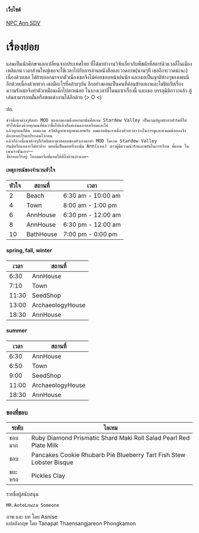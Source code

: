 #### เว็บไซต์
[NPC Ann SDV](https://asnise.github.io/NPC-Ann-SDV/)

# เรื่องย่อย
  แอนเป็นนักศึกษาแลกเปลี่ยนจากประเทศไทย ที่ได้มาทำงานวิจัยเกี่ยวกับพืชผักที่สตาร์ดิวแวลลี่ในเมืองเพลิแกน
เวลาส่วนใหญ่เธอจะใช้เวลาไปกับการอ่านหนังสือและวาดภาพ(นานๆที เธอถึงจะวาดน่ะนะ) เนื่องด้วยเธอ
ได้ย้ายออกมาจากตัวเมืองเธอจึงไม่ค่อยชอบหน้าฝนนัก และเธอเป็นญาติห่างๆของเพนนีอีกด้วยเนื่องด้วยพวก
เธอมีอะไรที่คล้ายๆกัน อีกอย่างแอนเป็นคนที่ค่อนข้างเหงาและไม่ชินกับเรื่องความรักเธอจึงทำตัวเหมือนเด็กไปสะหน่อย
ในบางเวลาที่โดนแซวเรื่องนี้ และเธอ บรรลุนิติภาวะแล้ว ผู้เล่นสามารถหมั้นหรือขอแต่งงานได้อีกด้วย   (> O <)

ปล.
```
ช่วงนี้เพจต่างๆฮิตทำ MOD ของเกมเกมนึงออกมานั้นคือเกม Stardew Valley เป็นเกมปลูกผักทำฟาร์มที่ไม่ทั่วไปเนื่องด้วยทุกคนที่คิดว่าซื้อไปแล้วก็แค่เล่นคลายเครียดและใช่ 
แล้วทุกคนก็ติด งอมเเงม สวัสดีลูกเพจทุกคนเลยครับ ผมแอดมินเองเนื่องด้วยเวลาว่างในการดูแลเพจผมน้อยลงจึงต้องหาอะไรมาประเคนไว้ก่อน 
แล้วก็ล่วงนี้เพจต่างๆก็เริ่มฮิตเอามาสคอตของตัวเองมาทำ MOD ในเกม Stardew Valley 
กันมีหรือแอดจะไม่ทำบ้าง มอดนี้เป็นมอดที่จะเพิ่ม Ann(แอน) สาวผู้มีความน่ารักและขยันในการเรียน พี่แอน ในเพจเรานั่นเอง~~ 
งั้นรออะไรอยู่ โหลดมาจีบพี่แอดได้ที่ลิ้งด้านล่างเลย~
```
#### เหตุการณ์ของจำนวนหัวใจ
หัวใจ | สถานที่ | เวลา
------------ | ------------- | -------------
2 | Beach | 6:30 am - 10:00 am
4 | Town | 8:00 am - 1:00 pm
6 | AnnHouse | 6:30 pm - 12:00 am
8 | AnnHouse | 6:30 pm - 12:00 am
10 | BathHouse | 7:00 pm - 0:00 pm

#### spring, fall, winter
เวลา | สถานที่
------------ | -------------
6:30 | AnnHouse
7:10 | Town
11:30 | SeedShop
13:00 | ArchaeologyHouse
18:30 | AnnHouse

#### summer
เวลา | สถานที่
------------ | -------------
6:30 | AnnHouse
6:50 | Town
9:00 | SeedShop
11:00 | ArchaeologyHouse
18:30 | AnnHouse

### ของที่ชอบ
ระดับ | ไอเทม
------------ | -------------
ชอบมาก | Ruby Diamond Prismatic Shard Maki Roll Salad Pearl Red Plate Milk
ชอบ | Pancakes Cookie Rhubarb Pie Blueberry Tart Fish Stew Lobster Bisque
ขยะหรอ | Pickles Clay

รายชื่อผู้สนับสนุน
```sh
MR.AoteLnwza Someone
```

ภาพ และ บท โดย Asnise\
แปลอังกฤษ โดย Tanapat Thaensangjareon Phongkamon
